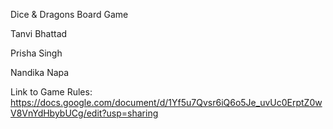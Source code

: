 Dice & Dragons Board Game

Tanvi Bhattad

Prisha Singh

Nandika Napa

Link to Game Rules: https://docs.google.com/document/d/1Yf5u7Qvsr6iQ6o5Je_uvUc0ErptZ0wV8VnYdHbybUCg/edit?usp=sharing
